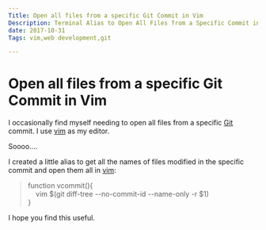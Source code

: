 ```yaml
---
Title: Open all files from a specific Git Commit in Vim
Description: Terminal Alias to Open All Files from a Specific Commit in Vim
date: 2017-10-31
Tags: vim,web development,git

---
```

# Open all files from a specific Git Commit in Vim

I occasionally find myself needing to open all files from a specific [Git](http://www.danielhpavey.uk/tag/git) commit. I use [vim](http://www.danielhpavey.uk/tag/vim) as my editor.

Soooo....

I created a little alias to get all the names of files modified in the specific commit and open them all in [vim](http://www.danielhpavey.uk/tag/vim):

> function vcommit(){<br />
> 	&nbsp;&nbsp;&nbsp;&nbsp;vim $(git diff-tree --no-commit-id --name-only -r $1)<br />
> }

I hope you find this useful.


